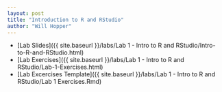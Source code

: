 ```yaml
---
layout: post
title: "Introduction to R and RStudio"
author: "Will Hopper"
---
```


- [Lab Slides]({{ site.baseurl }}/labs/Lab 1 - Intro to R and RStudio/Intro-to-R-and-RStudio.html)
- [Lab Exercises]({{ site.baseurl }}/labs/Lab 1 - Intro to R and RStudio/Lab-1-Exercises.html)
- [Lab Excercises Template]({{ site.baseurl }}/labs/Lab 1 - Intro to R and RStudio/Lab 1 Exercises.Rmd)


